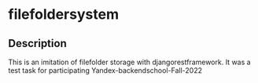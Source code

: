 # filefoldersystem
## Description
This is an imitation of filefolder storage with djangorestframework. It was a test task for participating Yandex-backendschool-Fall-2022